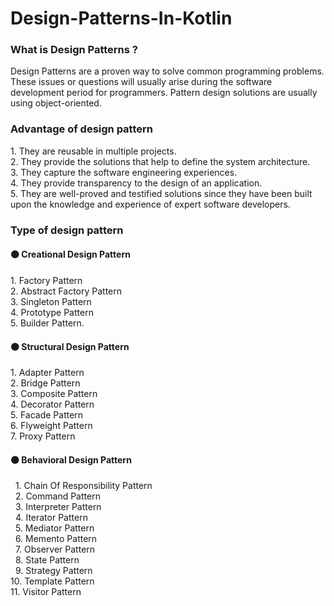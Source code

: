 # Design-Patterns-In-Kotlin
### What is Design Patterns ?
<p>
Design Patterns are a proven way to solve common programming problems. 
These issues or questions will usually arise during the software development period for programmers. 
Pattern design solutions are usually using object-oriented.
</p>

### Advantage of design pattern
<p>
1. They are reusable in multiple projects. <br>
2. They provide the solutions that help to define the system architecture. <br>
3. They capture the software engineering experiences. <br>
4. They provide transparency to the design of an application. <br>
5. They are well-proved and testified solutions since they have been built upon the knowledge and experience of expert software developers.
</p>

### Type of design pattern
#### ⚫ Creational Design Pattern
<P>
1. Factory Pattern <br>
2. Abstract Factory Pattern <br>
3. Singleton Pattern <br>
4. Prototype Pattern <br>
5. Builder Pattern.
</P>

#### ⚫ Structural Design Pattern
<P>  
1. Adapter Pattern <br>
2. Bridge Pattern <br>
3. Composite Pattern <br>
4. Decorator Pattern <br>
5. Facade Pattern <br>
6. Flyweight Pattern <br>
7. Proxy Pattern <br>
</P>

#### ⚫ Behavioral Design Pattern
<p>
&nbsp;&nbsp;1. Chain Of Responsibility Pattern <br>
&nbsp;&nbsp;2. Command Pattern <br>
&nbsp;&nbsp;3. Interpreter Pattern <br>
&nbsp;&nbsp;4. Iterator Pattern <br>
&nbsp;&nbsp;5. Mediator Pattern <br>
&nbsp;&nbsp;6. Memento Pattern <br>
&nbsp;&nbsp;7. Observer Pattern <br>
&nbsp;&nbsp;8. State Pattern <br> 
&nbsp;&nbsp;9. Strategy Pattern <br>
10. Template Pattern <br> 
11. Visitor Pattern
</p>

